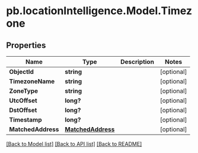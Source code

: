 # pb.locationIntelligence.Model.Timezone
## Properties

Name | Type | Description | Notes
------------ | ------------- | ------------- | -------------
**ObjectId** | **string** |  | [optional] 
**TimezoneName** | **string** |  | [optional] 
**ZoneType** | **string** |  | [optional] 
**UtcOffset** | **long?** |  | [optional] 
**DstOffset** | **long?** |  | [optional] 
**Timestamp** | **long?** |  | [optional] 
**MatchedAddress** | [**MatchedAddress**](MatchedAddress.md) |  | [optional] 

[[Back to Model list]](../README.md#documentation-for-models) [[Back to API list]](../README.md#documentation-for-api-endpoints) [[Back to README]](../README.md)

